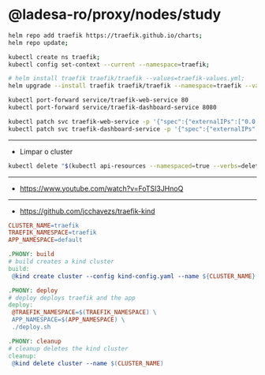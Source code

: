 # @ladesa-ro/proxy/nodes/study

```sh
helm repo add traefik https://traefik.github.io/charts;
helm repo update;

kubectl create ns traefik;
kubectl config set-context --current --namespace=traefik;
```

```sh
# helm install traefik traefik/traefik --values=traefik-values.yml;
helm upgrade --install traefik traefik/traefik --namespace=traefik --values=traefik-values.yml;
```

```sh
kubectl port-forward service/traefik-web-service 80
kubectl port-forward service/traefik-dashboard-service 8080
```

```sh
kubectl patch svc traefik-web-service -p '{"spec":{"externalIPs":["0.0.0.0"]}}';
kubectl patch svc traefik-dashboard-service -p '{"spec":{"externalIPs":["0.0.0.0"]}}';
```

---

- Limpar o cluster

```sh
kubectl delete "$(kubectl api-resources --namespaced=true --verbs=delete -o name | tr "\n" "," | sed -e 's/,$//')" --all
```

---

- <https://www.youtube.com/watch?v=FoTSl3JHnoQ>

---

- <https://github.com/jcchavezs/traefik-kind>

```Makefile
CLUSTER_NAME=traefik
TRAEFIK_NAMESPACE=traefik
APP_NAMESPACE=default

.PHONY: build
# build creates a kind cluster
build:
 @kind create cluster --config kind-config.yaml --name ${CLUSTER_NAME}

.PHONY: deploy
# deploy deploys traefik and the app
deploy:
 @TRAEFIK_NAMESPACE=$(TRAEFIK_NAMESPACE) \
 APP_NAMESPACE=$(APP_NAMESPACE) \
 ./deploy.sh

.PHONY: cleanup
# cleanup deletes the kind cluster
cleanup:
 @kind delete cluster --name $(CLUSTER_NAME)
```
